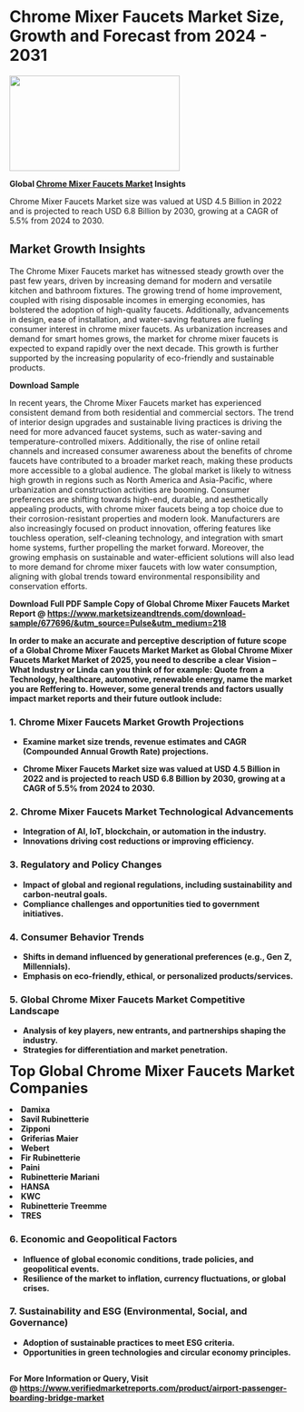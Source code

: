 <H1>Chrome Mixer Faucets Market Size, Growth and Forecast from 2024 - 2031</H1><img class="aligncenter size-medium wp-image-584254" src="https://thirdeyenews.in/wp-content/uploads/2024/09/Global-Market-Research-300x168.jpeg" alt="" width="300" height="168" /><p><strong>Global&nbsp;<a href="https://www.marketsizeandtrends.com/download-sample/677696/&amp;utm_source=Pulse&amp;utm_medium=218">Chrome Mixer Faucets Market</a> Insights</strong></p><p>Chrome Mixer Faucets Market size was valued at USD 4.5 Billion in 2022 and is projected to reach USD 6.8 Billion by 2030, growing at a CAGR of 5.5% from 2024 to 2030.</p><p><h2>Market Growth Insights</h2> <p>The Chrome Mixer Faucets market has witnessed steady growth over the past few years, driven by increasing demand for modern and versatile kitchen and bathroom fixtures. The growing trend of home improvement, coupled with rising disposable incomes in emerging economies, has bolstered the adoption of high-quality faucets. Additionally, advancements in design, ease of installation, and water-saving features are fueling consumer interest in chrome mixer faucets. As urbanization increases and demand for smart homes grows, the market for chrome mixer faucets is expected to expand rapidly over the next decade. This growth is further supported by the increasing popularity of eco-friendly and sustainable products.</p> <p><strong>Download Sample</strong></p> <p>In recent years, the Chrome Mixer Faucets market has experienced consistent demand from both residential and commercial sectors. The trend of interior design upgrades and sustainable living practices is driving the need for more advanced faucet systems, such as water-saving and temperature-controlled mixers. Additionally, the rise of online retail channels and increased consumer awareness about the benefits of chrome faucets have contributed to a broader market reach, making these products more accessible to a global audience. The global market is likely to witness high growth in regions such as North America and Asia-Pacific, where urbanization and construction activities are booming. Consumer preferences are shifting towards high-end, durable, and aesthetically appealing products, with chrome mixer faucets being a top choice due to their corrosion-resistant properties and modern look. Manufacturers are also increasingly focused on product innovation, offering features like touchless operation, self-cleaning technology, and integration with smart home systems, further propelling the market forward. Moreover, the growing emphasis on sustainable and water-efficient solutions will also lead to more demand for chrome mixer faucets with low water consumption, aligning with global trends toward environmental responsibility and conservation efforts.</p> <p><strong></p><p><span class=""><strong>Download Full PDF Sample Copy of Global Chrome Mixer Faucets Market Report</strong> @ <a href="https://www.marketsizeandtrends.com/download-sample/677696/&amp;utm_source=Pulse&amp;utm_medium=218" target="_blank">https://www.marketsizeandtrends.com/download-sample/677696/&amp;utm_source=Pulse&amp;utm_medium=218</a></span></p><p>In order to make an accurate and perceptive description of future scope of a Global&nbsp;Chrome Mixer Faucets Market Market as Global&nbsp;Chrome Mixer Faucets Market Market of 2025, you need to describe a clear Vision &ndash; What Industry or Linda can you think of for example: Quote from a Technology, healthcare, automotive, renewable energy, name the market you are Reffering to. However, some general trends and factors usually impact market reports and their future outlook include:</p><h3>1.&nbsp;<strong>Chrome Mixer Faucets Market Growth Projections</strong></h3><ul><li>Examine market size trends, revenue estimates and CAGR (Compounded Annual Growth Rate) projections.</li><li><p>Chrome Mixer Faucets Market size was valued at USD 4.5 Billion in 2022 and is projected to reach USD 6.8 Billion by 2030, growing at a CAGR of 5.5% from 2024 to 2030.</p></li></ul><h3>2.&nbsp;<strong>Chrome Mixer Faucets Market Technological Advancements</strong></h3><ul><li>Integration of AI, IoT, blockchain, or automation in the industry.</li><li>Innovations driving cost reductions or improving efficiency.</li></ul><h3>3.&nbsp;<strong>Regulatory and Policy Changes</strong></h3><ul><li>Impact of global and regional regulations, including sustainability and carbon-neutral goals.</li><li>Compliance challenges and opportunities tied to government initiatives.</li></ul><h3>4.&nbsp;<strong>Consumer Behavior Trends</strong></h3><ul><li>Shifts in demand influenced by generational preferences (e.g., Gen Z, Millennials).</li><li>Emphasis on eco-friendly, ethical, or personalized products/services.</li></ul><h3>5.&nbsp;<strong>Global Chrome Mixer Faucets Market Competitive Landscape</strong></h3><ul><li>Analysis of key players, new entrants, and partnerships shaping the industry.</li><li>Strategies for differentiation and market penetration.</li></ul><p data-pm-slice="1 1 []"><span style="color: inherit; font-family: inherit; font-size: 25px;">Top Global Chrome Mixer Faucets Market Companies</span></p><div class="" data-test-id=""><p><li>Damixa</li><li> Savil Rubinetterie</li><li> Zipponi</li><li> Griferias Maier</li><li> Webert</li><li> Fir Rubinetterie</li><li> Paini</li><li> Rubinetterie Mariani</li><li> HANSA</li><li> KWC</li><li> Rubinetterie Treemme</li><li> TRES</li></p></div><h3>6.&nbsp;<strong>Economic and Geopolitical Factors</strong></h3><ul><li>Influence of global economic conditions, trade policies, and geopolitical events.</li><li>Resilience of the market to inflation, currency fluctuations, or global crises.</li></ul><h3>7.&nbsp;<strong>Sustainability and ESG (Environmental, Social, and Governance)</strong></h3><ul><li>Adoption of sustainable practices to meet ESG criteria.</li><li>Opportunities in green technologies and circular economy principles.</li></ul><h2><strong style="font-size: 14px;">For More Information or Query, Visit @&nbsp;</strong><a style="background-color: #ffffff; font-size: 14px;" href="https://www.marketsizeandtrends.com/report/chrome-mixer-faucets-market/" target="_blank">https://www.verifiedmarketreports.com/product/airport-passenger-boarding-bridge-market</a></h2>
